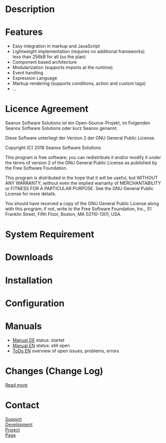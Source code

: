 # Description


# Features
- Easy integration in markup and JavaScript
- Lightweight implementation (requires no additional frameworks)  
  less than 256kB for all (so the plan)
- Component based architecture
- Modularization (supports imports at the runtime)
- Event handling
- Expression Language
- Markup rendering (supports conditions, action and custom tags)
- ...


# Licence Agreement
Seanox Software Solutions ist ein Open-Source-Projekt, im Folgenden
Seanox Software Solutions oder kurz Seanox genannt.

Diese Software unterliegt der Version 2 der GNU General Public License.

Copyright (C) 2018 Seanox Software Solutions

This program is free software; you can redistribute it and/or modify it under
the terms of version 2 of the GNU General Public License as published by the
Free Software Foundation.

This program is distributed in the hope that it will be useful, but WITHOUT ANY
WARRANTY; without even the implied warranty of MERCHANTABILITY or FITNESS FOR A
PARTICULAR PURPOSE. See the GNU General Public License for more details.

You should have received a copy of the GNU General Public License along with
this program; if not, write to the Free Software Foundation, Inc., 51 Franklin
Street, Fifth Floor, Boston, MA 02110-1301, USA.


# System Requirement


# Downloads


# Installation


# Configuration


# Manuals
- [Manual DE](https://github.com/seanox/aspect-js/blob/master/documents/manual_de.md) status: startet
- [Manual EN](https://github.com/seanox/aspect-js/blob/master/documents/manual_en.md) status: still open
- [ToDo EN](https://github.com/seanox/aspect-js/blob/master/documents/todo_en.md) overview of open issues, problems, errors

# Changes (Change Log)
[Read more](https://raw.githubusercontent.com/seanox/aspect-js/master/CHANGES)


# Contact
[Support](http://seanox.de/contact?support)  
[Development](http://seanox.de/contact?development)  
[Project](http://seanox.de/contact?service)  
[Page](http://seanox.de/contact)  
